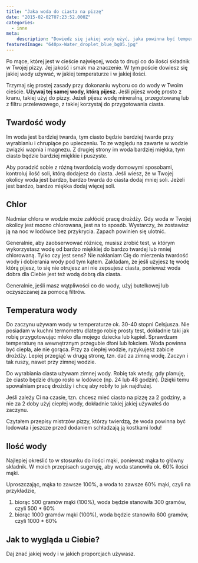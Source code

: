 ```yaml
---
title: "Jaka woda do ciasta na pizzę"
date: "2015-02-02T07:23:52.000Z"
categories: 
  - inne
meta: 
    description: "Dowiedz się jakiej wody użyć, jaka powinna być temperatura oraz jaką ilość wody dać, aby uzyskać idealne ciasto na pizzę."
featuredImage: "640px-Water_droplet_blue_bg05.jpg"
---
```


Po mące, której jest w cieście najwięcej, woda to drugi co do ilości składnik w Twojej pizzy. Jej jakość i smak ma znaczenie. W tym poście dowiesz się jakiej wody używać, w jakiej temperaturze i w jakiej ilości.

Trzymaj się prostej zasady przy dokonaniu wyboru co do wody w Twoim cieście. **Używaj tej samej wody, którą pijesz**. Jeśli pijesz wodę prosto z kranu, takiej użyj do pizzy. Jeżeli pijesz wodę mineralną, przegotowaną lub z filtru przelewowego, z takiej korzystaj do przygotowania ciasta.

## Twardość wody

Im woda jest bardziej twarda, tym ciasto będzie bardziej twarde przy wyrabianiu i chrupiące po upieczeniu. To ze względu na zawarte w wodzie związki wapnia i magnezu. Z drugiej strony im woda bardziej miękka, tym ciasto będzie bardziej miękkie i puszyste.

Aby poradzić sobie z różną twardością wody domowymi sposobami, kontroluj ilość soli, którą dodajesz do ciasta. Jeśli wiesz, że w Twojej okolicy woda jest bardzo, bardzo twarda do ciasta dodaj mniej soli. Jeżeli jest bardzo, bardzo miękka dodaj więcej soli.

## Chlor

Nadmiar chloru w wodzie może zakłócić pracę drożdży. Gdy woda w Twojej okolicy jest mocno chlorowana, jest na to sposób. Wystarczy, że zostawisz ją na noc w lodówce bez przykrycia. Zapach powinien się ulotnić.

Generalnie, aby zaobserwować różnicę, musisz zrobić test, w którym wykorzystasz wodę od bardzo miękkiej do bardzo twardej lub mniej chlorowaną. Tylko czy jest sens? Nie nakłaniam Cię do mierzenia twardość wody i dobierania wody pod tym kątem. Zakładam, że jeśli użyjesz tę wodę którą pijesz, to się nie otrujesz ani nie zepsujesz ciasta, ponieważ woda dobra dla Ciebie jest też wodą dobrą dla ciasta.

Generalnie, jeśli masz wątpliwości co do wody, użyj butelkowej lub oczyszczanej za pomocą filtrów.

## Temperatura wody

Do zaczynu używam wody w temperaturze ok. 30-40 stopni Celsjusza. Nie posiadam w kuchni termometru dlatego robię prosty test, dokładnie taki jak robię przygotowując mleko dla mojego dziecka lub kąpiel. Sprawdzam temperaturę na wewnętrznym przegubie dłoni lub łokciem. Woda powinna być ciepła, ale nie gorąca. Przy za ciepłej wodzie, ryzykujesz zabicie drożdży. Lepiej przegiąć w drugą stronę, tzn. dać za zimną wodę. Zaczyn i tak ruszy, nawet przy zimnej wodzie.

Do wyrabiania ciasta używam zimnej wody. Robię tak wtedy, gdy planuję, że ciasto będzie długo rosło w lodówce (np. 24 lub 48 godzin). Dzięki temu spowalniam pracę drożdży i chcę aby robiły to jak najdłużej.

Jeśli zależy Ci na czasie, tzn. chcesz mieć ciasto na pizzę za 2 godziny, a nie za 2 doby użyj ciepłej wody, dokładnie takiej jakiej używałeś do zaczynu.

Czytałem przepisy mistrzów pizzy, którzy twierdzą, że woda powinna być lodowata i jeszcze przed dodaniem schładzają ją kostkami lodu!

## Ilość wody

Najlepiej określić to w stosunku do ilości mąki, ponieważ mąka to główny składnik. W moich przepisach sugeruję, aby woda stanowiła ok. 60% ilości mąki.

Uproszczając, mąka to zawsze 100%, a woda to zawsze 60% mąki, czyli na przykładzie,

1. biorąc 500 gramów mąki (100%), woda będzie stanowiła 300 gramów, czyli 500 \* 60%
2. biorąc 1000 gramów mąki (100%), woda będzie stanowiła 600 gramów, czyli 1000 \* 60%

## Jak to wygląda u Ciebie?

Daj znać jakiej wody i w jakich proporcjach używasz.
